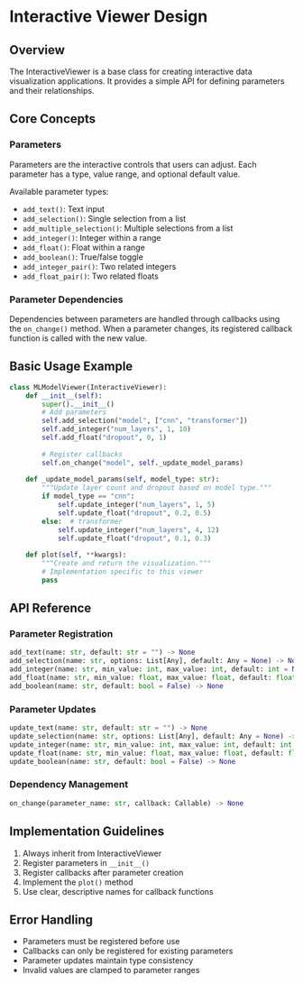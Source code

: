 # Interactive Viewer Design

## Overview
The InteractiveViewer is a base class for creating interactive data visualization applications. It provides a simple API for defining parameters and their relationships.

## Core Concepts

### Parameters
Parameters are the interactive controls that users can adjust. Each parameter has a type, value range, and optional default value.

Available parameter types:
- `add_text()`: Text input
- `add_selection()`: Single selection from a list
- `add_multiple_selection()`: Multiple selections from a list
- `add_integer()`: Integer within a range
- `add_float()`: Float within a range
- `add_boolean()`: True/false toggle
- `add_integer_pair()`: Two related integers
- `add_float_pair()`: Two related floats

### Parameter Dependencies
Dependencies between parameters are handled through callbacks using the `on_change()` method. When a parameter changes, its registered callback function is called with the new value.

## Basic Usage Example

```python
class MLModelViewer(InteractiveViewer):
    def __init__(self):
        super().__init__()
        # Add parameters
        self.add_selection("model", ["cnn", "transformer"])
        self.add_integer("num_layers", 1, 10)
        self.add_float("dropout", 0, 1)
        
        # Register callbacks
        self.on_change("model", self._update_model_params)
    
    def _update_model_params(self, model_type: str):
        """Update layer count and dropout based on model type."""
        if model_type == "cnn":
            self.update_integer("num_layers", 1, 5)
            self.update_float("dropout", 0.2, 0.5)
        else:  # transformer
            self.update_integer("num_layers", 4, 12)
            self.update_float("dropout", 0.1, 0.3)
        
    def plot(self, **kwargs):
        """Create and return the visualization."""
        # Implementation specific to this viewer
        pass
```

## API Reference

### Parameter Registration
```python
add_text(name: str, default: str = "") -> None
add_selection(name: str, options: List[Any], default: Any = None) -> None
add_integer(name: str, min_value: int, max_value: int, default: int = None) -> None
add_float(name: str, min_value: float, max_value: float, default: float = None) -> None
add_boolean(name: str, default: bool = False) -> None
```

### Parameter Updates
```python
update_text(name: str, default: str = "") -> None
update_selection(name: str, options: List[Any], default: Any = None) -> None
update_integer(name: str, min_value: int, max_value: int, default: int = None) -> None
update_float(name: str, min_value: float, max_value: float, default: float = None) -> None
update_boolean(name: str, default: bool = False) -> None
```

### Dependency Management
```python
on_change(parameter_name: str, callback: Callable) -> None
```

## Implementation Guidelines

1. Always inherit from InteractiveViewer
2. Register parameters in `__init__()`
3. Register callbacks after parameter creation
4. Implement the `plot()` method
5. Use clear, descriptive names for callback functions

## Error Handling
- Parameters must be registered before use
- Callbacks can only be registered for existing parameters
- Parameter updates maintain type consistency
- Invalid values are clamped to parameter ranges